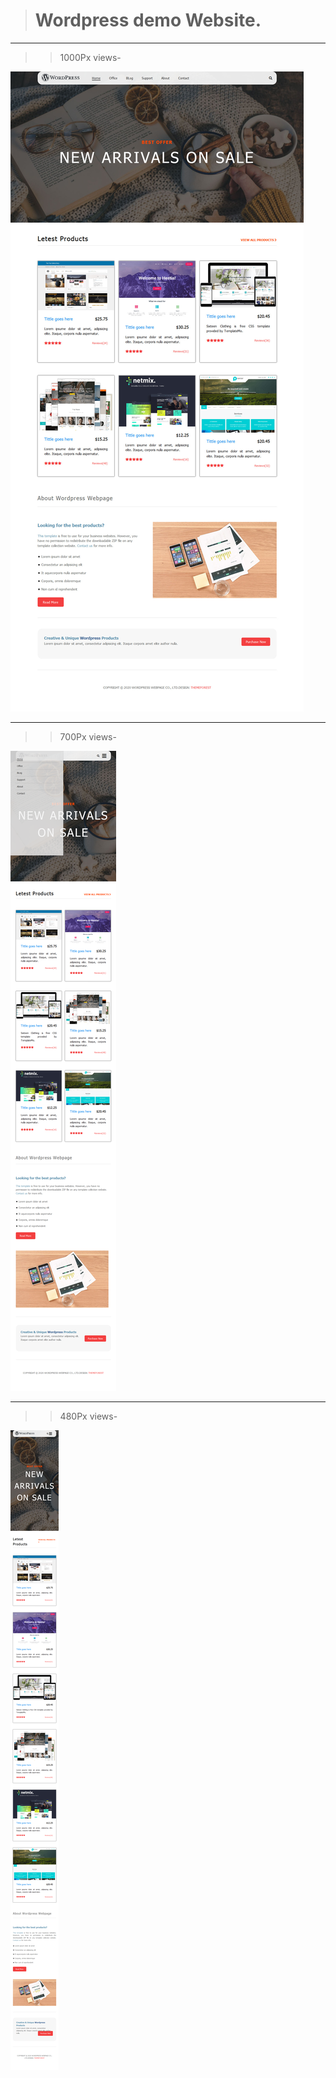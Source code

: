 ﻿># Wordpress demo Website.
---
 >>1000Px views-

![Screenshot_2020-05-04 Wordpress Home Page](Screenshot_2020-05-04%20Wordpress%20Home%20Page.jpg)

___

>>700Px views-

![Screenshot_2020-05-04 Wordpress Home Page](Screenshot_2020-05-04%20Wordpress%20Home%20Page.png)

___

>>480Px views-

![Screenshot_2020-05-04 Wordpress Home Page(1)](Screenshot_2020-05-04%20Wordpress%20Home%20Page%281%29.png)